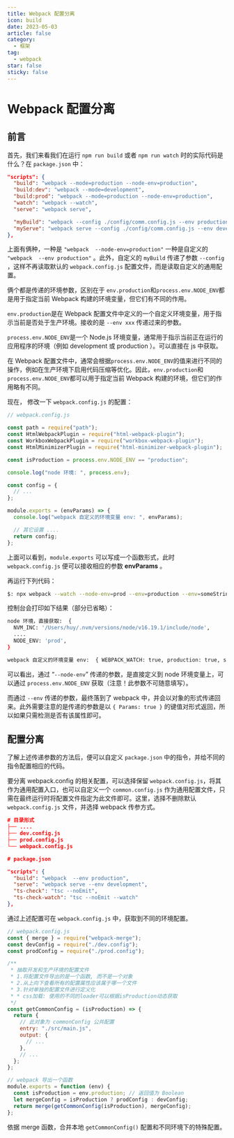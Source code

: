 ```yaml
---
title: Webpack 配置分离
icon: build
date: 2023-05-03
article: false
category:
  - 框架
tag:
  - webpack
star: false
sticky: false
---
```


# Webpack 配置分离

## 前言

首先，我们来看我们在运行 `npm run build` 或者 `npm run watch` 时的实际代码是什么？在 `package.json` 中：

```json
"scripts": {
  "build": "webpack --mode=production --node-env=production",
  "build:dev": "webpack --mode=development",
  "build:prod": "webpack --mode=production --node-env=production",
  "watch": "webpack --watch",
  "serve": "webpack serve",

  "myBuild": "webpack --config ./config/comm.config.js --env production",
  "myServe": "webpack serve --config ./config/comm.config.js --env development",
},
```

上面有俩种，一种是 `"webpack  --node-env=production"` 一种是自定义的 `"webpack  --env production"` 。此外，自定义的 `myBuild` 传递了参数 `--config` ，这样不再读取默认的 `webpack.config.js` 配置文件，而是读取自定义的通用配置。

俩个都是传递的环境参数，区别在于 `env.production`和`process.env.NODE_ENV`都是用于指定当前 Webpack 构建的环境变量，但它们有不同的作用。

`env.production`是在 Webpack 配置文件中定义的一个自定义环境变量，用于指示当前是否处于生产环境。接收的是 `--env xxx` 传递过来的参数。

`process.env.NODE_ENV`是一个 Node.js 环境变量，通常用于指示当前正在运行的应用程序的环境（例如 development 或 production ）。可以直接在 js 中获取。

在 Webpack 配置文件中，通常会根据`process.env.NODE_ENV`的值来进行不同的操作，例如在生产环境下启用代码压缩等优化。因此，`env.production`和`process.env.NODE_ENV`都可以用于指定当前 Webpack 构建的环境，但它们的作用略有不同。

现在， 修改一下 `webpack.config.js` 的配置：

```js
// webpack.config.js

const path = require("path");
const HtmlWebpackPlugin = require("html-webpack-plugin");
const WorkboxWebpackPlugin = require("workbox-webpack-plugin");
const HtmlMinimizerPlugin = require("html-minimizer-webpack-plugin");

const isProduction = process.env.NODE_ENV == "production";

console.log("node 环境: ", process.env);

const config = {
  // ...
};

module.exports = (envParams) => {
  console.log("webpack 自定义的环境变量 env: ", envParams);

  // 其它设置 ....
  return config;
};
```

上面可以看到，`module.exports` 可以写成一个函数形式，此时 `webpack.config.js` 便可以接收相应的参数 **envParams** 。

再运行下列代码：

```bash
$: npx webpack --watch --node-env=prod --env=production --env=someString
```

控制台会打印如下结果（部分已省略）：

```bash
node 环境，直接获取:  {
  NVM_INC: '/Users/huy/.nvm/versions/node/v16.19.1/include/node',
  ....
  NODE_ENV: 'prod',
}

webpack 自定义的环境变量 env:  { WEBPACK_WATCH: true, production: true, someString: true }
```

可以看出，通过 “`--node-env`” 传递的参数，是直接定义到 node 环境变量上，可以通过 `process.env.NODE_ENV` 获取（注意！此参数不可随意填写）。

而通过 `--env` 传递的参数，最终落到了 webpack 中，并会以对象的形式传递回来。此外需要注意的是传递的参数是以 `{ Params: true }` 的键值对形式返回，所以如果只需检测是否有该属性即可。

## 配置分离

了解上述传递参数的方法后，便可以自定义 `package.json` 中的指令，并给不同的指令配置相应的代码。

要分离 webpack.config 的相关配置，可以选择保留 `webpack.config.js`，将其作为通用配置入口，也可以自定义一个 `common.config.js` 作为通用配置文件，只需在最终运行时将配置文件指定为此文件即可。这里，选择不删除默认 `webpack.config.js` 文件，并选择 webpack 传参方式。

```json
# 目录形式
├── ....
├── dev.config.js
├── prod.config.js
└── webpack.config.js
```

```json
# package.json

"scripts": {
  "build": "webpack  --env production",
  "serve": "webpack serve --env development",
  "ts-check": "tsc --noEmit",
  "ts-check-watch": "tsc --noEmit --watch"
},
```

通过上述配置可在 `webpack.config.js` 中，获取到不同的环境配置。

```js
// webpack.config.js
const { merge } = require("webpack-merge");
const devConfig = require("./dev.config");
const prodConfig = require("./prod.config");

/**
 * 抽取开发和生产环境的配置文件
 * 1.将配置文件导出的是一个函数, 而不是一个对象
 * 2.从上向下查看所有的配置属性应该属于哪一个文件
 * 3.针对单独的配置文件进行定义化
 * * css加载: 使用的不同的loader可以根据isProduction动态获取
 */
const getCommonConfig = (isProduction) => {
  return {
    // 此对象为 commonConfig 公共配置
    entry: "./src/main.js",
    output: {
      // ...
    },
    // ...
  };
};

// webpack 导出一个函数
module.exports = function (env) {
  const isProduction = env.production; // 返回值为 Boolean
  let mergeConfig = isProduction ? prodConfig : devConfig;
  return merge(getCommonConfig(isProduction), mergeConfig);
};
```

依据 merge 函数，合并本地 `getCommonConfig()` 配置和不同环境下的特殊配置。
